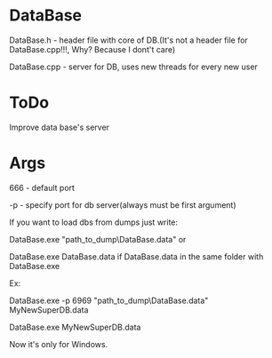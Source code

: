 # DataBase
DataBase.h - header file with core of DB.(It's not a header file for DataBase.cpp!!!, Why? Because I dont't care)

DataBase.cpp - server for DB, uses new threads for every new user

# ToDo
Improve data base's server

# Args
  666 - default port

  -p <port> - specify port for db server(always must be first argument)
  
  If you want to load dbs from dumps just write:
  
  DataBase.exe "path_to_dump\DataBase.data" or
  
  DataBase.exe DataBase.data if DataBase.data in the same folder with DataBase.exe
  
  Ex:
  
  DataBase.exe -p 6969 "path_to_dump\DataBase.data" MyNewSuperDB.data
  
  DataBase.exe MyNewSuperDB.data
  
Now it's only for Windows.
